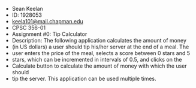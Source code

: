 * Sean Keelan
* ID: 1928053
* keela101@mail.chapman.edu
* CPSC 356-01
* Assignment #0: Tip Calculator
* Description: The following application calculates the amount of money 
* (in US dollars) a user should tip his/her server at the end of a meal. The
* user enters the price of the meal, selects a score between 0 stars and 5
* stars, which can be incremented in intervals of 0.5, and clicks on the
* Calculate button to calculate the amount of money with which the user should
* tip the server. This application can be used multiple times.

